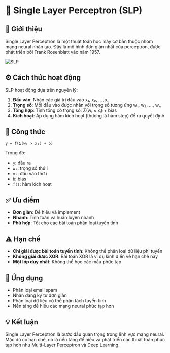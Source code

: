 # 🧠 Single Layer Perceptron (SLP)

## 📖 Giới thiệu

Single Layer Perceptron là một thuật toán học máy cơ bản thuộc nhóm mạng neural nhân tạo. Đây là mô hình đơn giản nhất của perceptron, được phát triển bởi Frank Rosenblatt vào năm 1957.

![SLP](../docs/single-layer-perceptron.png)

## ⚙️ Cách thức hoạt động

SLP hoạt động dựa trên nguyên lý:

1. **Đầu vào**: Nhận các giá trị đầu vào x₁, x₂, ..., xₙ
2. **Trọng số**: Mỗi đầu vào được nhân với trọng số tương ứng w₁, w₂, ..., wₙ
3. **Tổng hợp**: Tính tổng có trọng số: Σ(wᵢ × xᵢ) + bias
4. **Kích hoạt**: Áp dụng hàm kích hoạt (thường là hàm step) để ra quyết định

## 🧮 Công thức

```
y = f(Σ(wᵢ × xᵢ) + b)
```

Trong đó:

- `y`: đầu ra
- `wᵢ`: trọng số thứ i
- `xᵢ`: đầu vào thứ i
- `b`: bias
- `f()`: hàm kích hoạt

## ✅ Ưu điểm

- **Đơn giản**: Dễ hiểu và implement
- **Nhanh**: Tính toán và huấn luyện nhanh
- **Phù hợp**: Tốt cho các bài toán phân loại tuyến tính

## ⚠️ Hạn chế

- **Chỉ giải được bài toán tuyến tính**: Không thể phân loại dữ liệu phi tuyến
- **Không giải được XOR**: Bài toán XOR là ví dụ kinh điển về hạn chế này
- **Một lớp duy nhất**: Không thể học các mẫu phức tạp

## 🎯 Ứng dụng

- Phân loại email spam
- Nhận dạng ký tự đơn giản
- Phân loại dữ liệu có thể phân tách tuyến tính
- Nền tảng để hiểu các mạng neural phức tạp hơn

## 💡 Kết luận

Single Layer Perceptron là bước đầu quan trọng trong lĩnh vực mạng neural. Mặc dù có hạn chế, nó là nền tảng để hiểu và phát triển các thuật toán phức tạp hơn như Multi-Layer Perceptron và Deep Learning.
